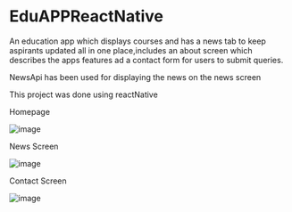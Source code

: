 # EduAPPReactNative

An education app which displays courses and has a news tab to keep aspirants updated all in one place,includes an about screen which describes the apps features ad a contact form for users to submit queries.

NewsApi has been used for displaying the news on the news screen

This project was done using reactNative

Homepage

![image](https://user-images.githubusercontent.com/78538658/204294333-dc4601ca-308a-4058-a65b-222756a1527c.png)

News Screen

![image](https://user-images.githubusercontent.com/78538658/204294380-71d11758-3e75-420b-a9d5-40e737826a01.png)

Contact Screen

![image](https://user-images.githubusercontent.com/78538658/204294469-8c0cb416-41ba-4306-8155-4fe6154eeff3.png)



